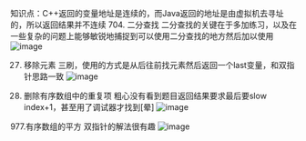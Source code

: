 知识点：C++返回的变量地址是连续的，而Java返回的地址是由虚拟机去寻址的，所以返回结果并不连续 
704. 二分查找 二分查找的关键在于多加练习，以及在一些复杂的问题上能够敏锐地捕捉到可以使用二分查找的地方然后加以使用 
![image](https://github.com/user-attachments/assets/5031a2ce-c149-4059-904b-c4656fa2fee5)

27. 移除元素 三刷，使用的方式是从后往前找元素然后返回一个last变量，和双指针思路一致
![image](https://github.com/user-attachments/assets/5c2d5e7f-c70c-4f6e-8173-7e5bcb93254f)

26. 删除有序数组中的重复项 粗心没有看到题目返回结果要求最后要slow index+1，甚至用了调试器才找到[晕]
![image](https://github.com/user-attachments/assets/e9238298-7bb5-4b4e-ae76-a1a2bf8a4393)

977.有序数组的平方 双指针的解法很有趣 
![image](https://github.com/user-attachments/assets/b26bec95-3c27-4829-90ab-a226cd72d466)

